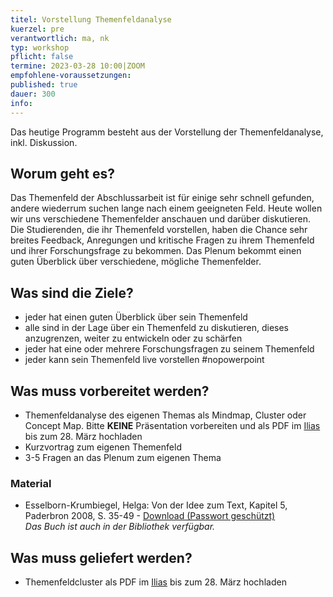 ```yaml
---
titel: Vorstellung Themenfeldanalyse
kuerzel: pre
verantwortlich: ma, nk
typ: workshop
pflicht: false
termine: 2023-03-28 10:00|ZOOM
empfohlene-voraussetzungen: 
published: true
dauer: 300
info: 
---
```


Das heutige Programm besteht aus der Vorstellung der Themenfeldanalyse, inkl. Diskussion.


## Worum geht es?

Das Themenfeld der Abschlussarbeit ist für einige sehr schnell gefunden, andere wiederrum suchen lange nach einem geeigneten Feld. Heute wollen wir uns verschiedene Themenfelder anschauen und darüber diskutieren. Die Studierenden, die ihr Themenfeld vorstellen, haben die Chance sehr breites Feedback, Anregungen und kritische Fragen zu ihrem Themenfeld und ihrer Forschungsfrage zu bekommen. Das Plenum bekommt einen guten Überblick über verschiedene, mögliche Themenfelder.

## Was sind die Ziele?

- jeder hat einen guten Überblick über sein Themenfeld
- alle sind in der Lage über ein Themenfeld zu diskutieren, dieses anzugrenzen, weiter zu entwickeln oder zu schärfen
- jeder hat eine oder mehrere Forschungsfragen zu seinem Themenfeld
- jeder kann sein Themenfeld live vorstellen #nopowerpoint

## Was muss vorbereitet werden?

- Themenfeldanalyse des eigenen Themas als Mindmap, Cluster oder Concept Map. Bitte **KEINE** Präsentation vorbereiten und als PDF im [Ilias](https://ilias.th-koeln.de/goto.php?target=exc_2449483&client_id=ILIAS_FH_Koeln) bis zum 28. März hochladen
- Kurzvortrag zum eigenen Themenfeld
- 3-5 Fragen an das Plenum zum eigenen Thema

### Material
- Esselborn-Krumbiegel, Helga: Von der Idee zum Text, Kapitel 5, Paderbron 2008, S. 35-49 \- [Download (Passwort geschützt)](../../material/von-der-idee-zur-fragestellung.pdf)  
_Das Buch ist auch in der Bibliothek verfügbar._


## Was muss geliefert werden?
- Themenfeldcluster als PDF im [Ilias](https://ilias.th-koeln.de/goto.php?target=exc_2449483&client_id=ILIAS_FH_Koeln) bis zum 28. März hochladen
